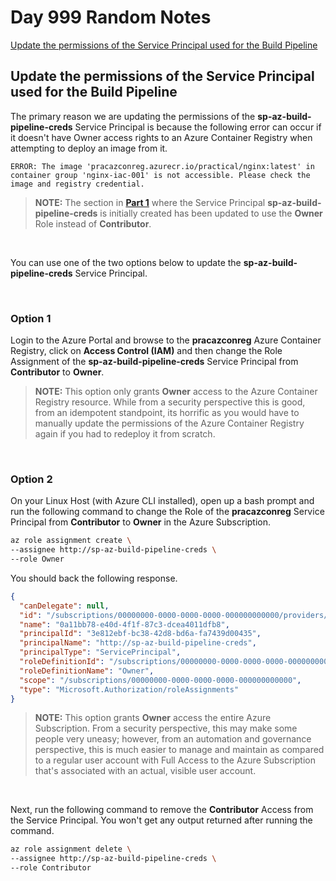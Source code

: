 # Day 999 Random Notes

[Update the permissions of the Service Principal used for the Build Pipeline](#update-the-permissions-of-the-service-principal-used-for-the-build-pipeline)</br>


## Update the permissions of the Service Principal used for the Build Pipeline

The primary reason we are updating the permissions of the **sp-az-build-pipeline-creds** Service Principal is because the following error can occur if it doesn't have Owner access rights to an Azure Container Registry when attempting to deploy an image from it.

```console
ERROR: The image 'pracazconreg.azurecr.io/practical/nginx:latest' in container group 'nginx-iac-001' is not accessible. Please check the image and registry credential.
```

> **NOTE:** The section in **[Part 1](./day.35.building.a.practical.yaml.pipeline.part.1.md)** where the Service Principal **sp-az-build-pipeline-creds** is initially created has been updated to use the **Owner** Role instead of **Contributor**.

</br>

You can use one of the two options below to update the **sp-az-build-pipeline-creds** Service Principal.

</br>

### Option 1

Login to the Azure Portal and browse to the **pracazconreg** Azure Container Registry, click on **Access Control (IAM)** and then change the Role Assignment of the **sp-az-build-pipeline-creds** Service Principal from **Contributor** to **Owner**.

> **NOTE:** This option only grants **Owner** access to the Azure Container Registry resource. While from a security perspective this is good, from an idempotent standpoint, its horrific as you would have to manually update the permissions of the Azure Container Registry again if you had to redeploy it from scratch.

</br>

### Option 2

On your Linux Host (with Azure CLI installed), open up a bash prompt and run the following command to change the Role of the **pracazconreg** Service Principal from **Contributor** to **Owner** in the Azure Subscription.

```bash
az role assignment create \
--assignee http://sp-az-build-pipeline-creds \
--role Owner
```

You should back the following response.

```json
{
  "canDelegate": null,
  "id": "/subscriptions/00000000-0000-0000-0000-000000000000/providers/Microsoft.Authorization/roleAssignments/0a11bb78-e40d-4f1f-87c3-dcea4011dfb8",
  "name": "0a11bb78-e40d-4f1f-87c3-dcea4011dfb8",
  "principalId": "3e812ebf-bc38-42d8-bd6a-fa7439d00435",
  "principalName": "http://sp-az-build-pipeline-creds",
  "principalType": "ServicePrincipal",
  "roleDefinitionId": "/subscriptions/00000000-0000-0000-0000-000000000000/providers/Microsoft.Authorization/roleDefinitions/8e3af657-a8ff-443c-a75c-2fe8c4bcb635",
  "roleDefinitionName": "Owner",
  "scope": "/subscriptions/00000000-0000-0000-0000-000000000000",
  "type": "Microsoft.Authorization/roleAssignments"
}
```

> **NOTE:** This option grants **Owner** access the entire Azure Subscription. From a security perspective, this may make some people very uneasy; however, from an automation and governance perspective, this is much easier to manage and maintain as compared to a regular user account with Full Access to the Azure Subscription that's associated with an actual, visible user account.

</br>

Next, run the following command to remove the **Contributor** Access from the Service Principal. You won't get any output returned after running the command.

```bash
az role assignment delete \
--assignee http://sp-az-build-pipeline-creds \
--role Contributor
```

</br>
